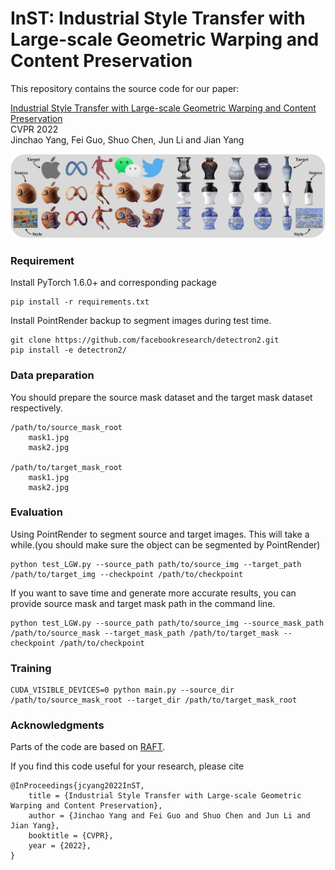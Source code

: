 # InST: Industrial Style Transfer with Large-scale Geometric Warping and Content Preservation
<!-- **Industrial Style Transfer with Large-scale Geometric Shape** -->
This repository contains the source code for our paper:

[Industrial Style Transfer with Large-scale Geometric Warping and Content Preservation](https://jcyang98.github.io/InST/home.html)<br/>CVPR 2022 <br/>Jinchao Yang, Fei Guo, Shuo Chen, Jun Li and Jian Yang<br/>

<img src="figs/first.jpg">


### Requirement
Install PyTorch 1.6.0+ and corresponding package
```
pip install -r requirements.txt
```
Install PointRender backup to segment images during test time.
```
git clone https://github.com/facebookresearch/detectron2.git
pip install -e detectron2/
```

### Data preparation
You should prepare the source mask dataset and the target mask dataset respectively.
```
/path/to/source_mask_root
    mask1.jpg
    mask2.jpg

/path/to/target_mask_root
    mask1.jpg
    mask2.jpg
```

### Evaluation
Using PointRender to segment source and target images. This will take a while.(you should make sure the object can be segmented by PointRender)
```
python test_LGW.py --source_path path/to/source_img --target_path /path/to/target_img --checkpoint /path/to/checkpoint
```
If you want to save time and generate more accurate results, you can provide source mask and target mask path in the command line.
```
python test_LGW.py --source_path path/to/source_img --source_mask_path /path/to/source_mask --target_mask_path /path/to/target_mask --checkpoint /path/to/checkpoint
```

### Training
```
CUDA_VISIBLE_DEVICES=0 python main.py --source_dir /path/to/source_mask_root --target_dir /path/to/target_mask_root 
```

### Acknowledgments
Parts of the code are based on [RAFT](https://github.com/princeton-vl/RAFT).

If you find this code useful for your research, please cite
```
@InProceedings{jcyang2022InST,
    title = {Industrial Style Transfer with Large-scale Geometric Warping and Content Preservation},
    author = {Jinchao Yang and Fei Guo and Shuo Chen and Jun Li and Jian Yang},
    booktitle = {CVPR},
    year = {2022},
}
```